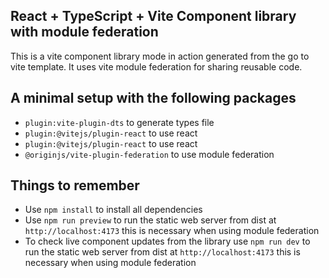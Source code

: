 ## React + TypeScript + Vite Component library with module federation

This is a vite component library mode in action generated from the go to vite template. It uses vite module federation for sharing reusable code.

## A minimal setup with the following packages

- `plugin:vite-plugin-dts` to generate types file
- `plugin:@vitejs/plugin-react` to use react
- `plugin:@vitejs/plugin-react` to use react
- `@originjs/vite-plugin-federation` to use module federation

## Things to remember

- Use `npm install` to install all dependencies
- Use `npm run preview` to run the static web server from dist at `http://localhost:4173` this is necessary when using module federation
- To check live component updates from the library use `npm run dev` to run the static web server from dist at `http://localhost:4173` this is necessary when using module federation
